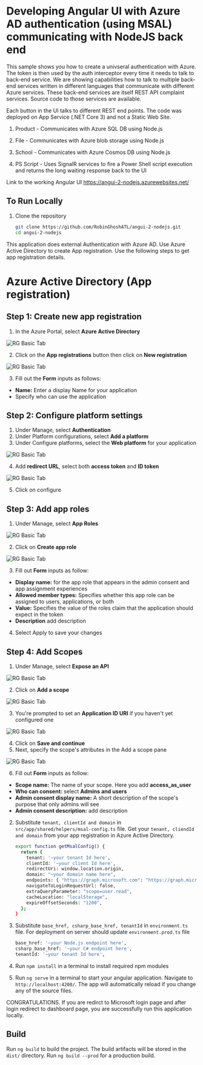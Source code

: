 # Developing Angular UI with Azure AD authentication (using MSAL) communicating with NodeJS back end

  This sample shows you how to create a univseral authentication with Azure. The token is then used by the auth interceptor every time it needs to talk to back-end service.
  We are showing capabilities how to talk to multiple back-end services written in different languages that communicate with different Azure services.
  These back-end services are itself REST API complaint services. Source code to those services are available.
   
  Each button in the UI talks to different REST end points. The code was deployed on App Service (.NET Core 3) and not a Static Web Site.
  

   1. Product - Communicates with Azure SQL DB using Node.js

   1. File - Communicates with Azure blob storage using Node.js

   1. School - Communicates with Azure Cosmos DB using Node.js

   1. PS Script - Uses SignalR services to fire a Power Shell script execution and returns the long waiting response back to the UI
   
Link to the working Angular UI
https://angui-2-nodejs.azurewebsites.net/

## To Run Locally
1. Clone the repository

      ```bash
      git clone https://github.com/RobinGhoshATL/angui-2-nodejs.git
      cd angui-2-nodejs 
      ```
  This application does external Authentication with Azure AD. Use Azure Active Directory to create App registration. Use the following steps to get app registration details.

# Azure Active Directory (App registration)

## Step 1: Create new app registration

1. In the Azure Portal, select **Azure Active Directory**

![RG Basic Tab](images/1.png)
&nbsp;

2. Click on the **App registrations** button then click on **New registration**

![RG Basic Tab](images/2.png) 
&nbsp;

3. Fill out the **Form** inputs as follows:
- **Name:** Enter a display Name for your application
- Specify who can use the application

## Step 2: Configure platform settings

1. Under Manage, select **Authentication**
2. Under Platform configurations, select **Add a platform**
3. Under Configure platforms, select the **Web platform** for your application

![RG Basic Tab](images/5.png) 
&nbsp;

4. Add **redirect URL**, select both **access token** and **ID token**

![RG Basic Tab](images/6.png)
&nbsp;

5. Click on configure

## Step 3: Add app roles

1. Under Manage, select **App Roles**

![RG Basic Tab](images/7.png)
&nbsp;

2. Click on **Create app role**

![RG Basic Tab](images/8.png)
&nbsp;

3. Fill out **Form** inputs as follow:
- **Display name:** for the app role that appears in the admin consent and app assignment experiences
- **Allowed member types:** Specifies whether this app role can be assigned to users, applications, or both
- **Value:** Specifies the value of the roles claim that the application should expect in the token
- **Description** add description
4. Select Apply to save your changes

## Step 4: Add Scopes

1. Under Manage, select **Expose an API**

![RG Basic Tab](images/9.png)
&nbsp;

2. Click on **Add a scope**

![RG Basic Tab](images/10.png)
&nbsp;

3. You're prompted to set an **Application ID URI** if you haven't yet configured one

![RG Basic Tab](images/11.png)
&nbsp;

4. Click on **Save and continue**
5. Next, specify the scope's attributes in the Add a scope pane

![RG Basic Tab](images/12.png)
&nbsp;

6. Fill out **Form** inputs as follow:
- **Scope name:** The name of your scope. Here you add **access_as_user**
- **Who can consent:** select **Admins and users**
- **Admin consent display name:** A short description of the scope's purpose that only admins will see
- **Admin consent description:** add description


2. Substitute `tenant, clientId and domain` in `src/app/shared/helpers/msal-config.ts` file.
Get your `tenant, cliendId and domain` from your app registration in Azure Active Directory.

      ```bash
      export function getMsalConfig() {
        return {
          tenant: '~your tenant Id here',
          clientId: '~your client Id here',
          redirectUri: window.location.origin,
          domain: "~your domain name here",
          endpoints: { "https://graph.microsoft.com": "https://graph.microsoft.com" },
          navigateToLoginRequestUrl: false,
          extraQueryParameter: "scope=user.read",
          cacheLocation: "localStorage",
          expireOffsetSeconds: "1200",
        };
      }
      ```   

3. Substitute `base_href, csharp_base_href, tenantId` in `environment.ts` file. For deployment on server should update `environment.prod.ts` file 

   ```bash
   base_href: '~your Node.js endpoint here',
   csharp_base_href: '~your C# endpoint here',
   tenantId: '~your tenant Id here',
   ```
4. Run `npm install` in a terminal to install required npm modules

5. Run `ng serve` in a terminal to start your angular application.  Navigate to `http://localhost:4200/`. The app will automatically reload if you change any of the source files.

CONGRATULATIONS. If you are redirct to Microsoft login page and after login redirect to dashboard page, you are successfully run this application locally.

## Build

Run `ng build` to build the project. The build artifacts will be stored in the `dist/` directory. Run `ng build --prod` for a production build.


